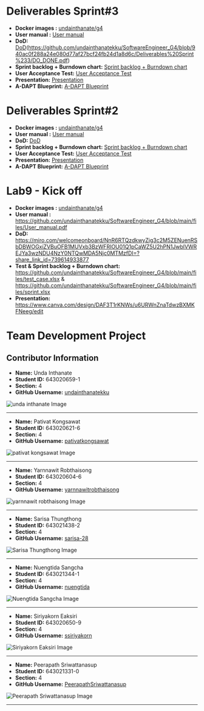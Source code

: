 # Deliverables Sprint#3

- **Docker images :** [undainthanate/g4](https://hub.docker.com/repository/docker/undainthanate/g4/general)
- **User manual :** [User manual](https://github.com/undainthanatekku/SoftwareEngineer_G4/blob/f8abbdf403a170ef92d4d3fc4c22c3686a96e48e/Deliverables%20Sprint%232/Usermanual.pdf)
- **DoD:** [DoD](https://github.com/undainthanatekku/SoftwareEngineer_G4/blob/cf639d33634a60005110ccae3760c33a0f2dbccc/Deliverables%20Sprint%232/Do_Done.pdf)(https://github.com/undainthanatekku/SoftwareEngineer_G4/blob/940ac0f288a24e080d77af27bcf24fb24d1a8d6c/Deliverables%20Sprint%233/DO_DONE.pdf)
- **Sprint backlog + Burndown chart:** [Sprint backlog + Burndown chart](https://github.com/undainthanatekku/SoftwareEngineer_G4/blob/d39e96b4c1538dd9c3059913df7892b0c521783c/Deliverables%20Sprint%232/Sprint%20backlog%20%2B%20Burndown%20chart.pdf)
- **User Acceptance Test:** [User Acceptance Test](https://github.com/undainthanatekku/SoftwareEngineer_G4/blob/33126c5dc164cf8ffdb8fc7bc5de14c1093ebfa0/Deliverables%20Sprint%232/Sprint_2_TestScript.pdf)
- **Presentation:** [Presentation](https://github.com/undainthanatekku/SoftwareEngineer_G4/blob/3006f232310f986b273bec9dab23fb0cdda6064f/Deliverables%20Sprint%233/%E0%B9%84%E0%B8%9F%E0%B8%A5%E0%B9%8C%E0%B8%99%E0%B8%B3%E0%B9%80%E0%B8%AA%E0%B8%99%E0%B8%AD%E0%B8%81%E0%B8%A5%E0%B8%B8%E0%B9%88%E0%B8%A1%E0%B8%97%E0%B8%B5%E0%B9%884_sec.4.pdf)
- **A-DAPT Blueprint:** [A-DAPT Blueprint](https://github.com/undainthanatekku/SoftwareEngineer_G4/blob/8727b69369f2341edd117dc04d2a6817c06354c1/Deliverables%20Sprint%232/Usermanual.pdf)

# Deliverables Sprint#2

- **Docker images :** [undainthanate/g4](https://hub.docker.com/repository/docker/undainthanate/g4/general)
- **User manual :** [User manual](https://github.com/undainthanatekku/SoftwareEngineer_G4/blob/f8abbdf403a170ef92d4d3fc4c22c3686a96e48e/Deliverables%20Sprint%232/Usermanual.pdf)
- **DoD:** [DoD](https://github.com/undainthanatekku/SoftwareEngineer_G4/blob/cf639d33634a60005110ccae3760c33a0f2dbccc/Deliverables%20Sprint%232/Do_Done.pdf)
- **Sprint backlog + Burndown chart:** [Sprint backlog + Burndown chart](https://github.com/undainthanatekku/SoftwareEngineer_G4/blob/d39e96b4c1538dd9c3059913df7892b0c521783c/Deliverables%20Sprint%232/Sprint%20backlog%20%2B%20Burndown%20chart.pdf)
- **User Acceptance Test:** [User Acceptance Test](https://github.com/undainthanatekku/SoftwareEngineer_G4/blob/33126c5dc164cf8ffdb8fc7bc5de14c1093ebfa0/Deliverables%20Sprint%232/Sprint_2_TestScript.pdf)
- **Presentation:** [Presentation](https://github.com/undainthanatekku/SoftwareEngineer_G4/blob/336f72c4fa26547e25e4f92df7e95c73c0e5722b/Deliverables%20Sprint%232/%E0%B8%9E%E0%B8%A3%E0%B8%B5%E0%B9%80%E0%B8%8B%E0%B8%99%E0%B8%95%E0%B9%8C%E0%B8%81%E0%B8%A5%E0%B8%B8%E0%B9%88%E0%B8%A14_sec.4.pdf)
- **A-DAPT Blueprint:** [A-DAPT Blueprint](https://github.com/undainthanatekku/SoftwareEngineer_G4/blob/8727b69369f2341edd117dc04d2a6817c06354c1/Deliverables%20Sprint%232/Usermanual.pdf)
# Lab9 - Kick off

- **Docker images :** [undainthanate/g4](https://hub.docker.com/repository/docker/undainthanate/g4/general)
- **User manual :** https://github.com/undainthanatekku/SoftwareEngineer_G4/blob/main/files/User_manual.pdf
- **DoD:** https://miro.com/welcomeonboard/NnR6RTQzdkwyZjg3c2M5ZENuenRSbDBWOGxiZVBuOFB1MUVxb3BzWFRIOU01Q1pCaWZ5U2hPN1JwblVWREJYa3wzNDU4NzY0NTQwMDA5Njc0MTMzfDI=?share_link_id=739614933877
- **Test & Sprint backlog + Burndown chart:** https://github.com/undainthanatekku/SoftwareEngineer_G4/blob/main/files/test_case.xlsx & https://github.com/undainthanatekku/SoftwareEngineer_G4/blob/main/files/sprint.xlsx
- **Presentation:** https://www.canva.com/design/DAF3T1rKNWs/u6URWnZnaTdwzBXMKFNeeg/edit


# Team Development Project

## Contributor Information

- **Name:** Unda Inthanate
- **Student ID:** 643020659-1
- **Section:** 4
- **GitHub Username:** [undainthanatekku](https://github.com/undainthanatekku)

![unda inthanate Image](media/undainthanate.jpg)

---

- **Name:** Pativat Kongsawat
- **Student ID:** 643020621-6
- **Section:** 4
- **GitHub Username:** [pativatkongsawat](https://github.com/pativatkongsawat)

![pativat kongsawat Image](media/pativatkongsawat.jpg)

---

- **Name:** Yarnnawit Robthaisong
- **Student ID:** 643020604-6
- **Section:** 4
- **GitHub Username:** [yarnnawitrobthaisong](https://github.com/Yarnnawitch)

![yarnnawit robthaisong Image](media/Yarnnawit.jpg)

---

- **Name:** Sarisa Thungthong
- **Student ID:** 643021438-2
- **Section:** 4
- **GitHub Username:** [sarisa-28](https://github.com/sarisa-28)

![Sarisa Thungthong Image](media/sarisa.jpeg)

---

- **Name:** Nuengtida Sangcha
- **Student ID:** 643021344-1
- **Section:** 4
- **GitHub Username:** [nuengtida](https://github.com/nuengtida)

![Nuengtida Sangcha Image](media/nuengtida.jpg)

---

- **Name:** Siriyakorn Eaksiri
- **Student ID:** 643020650-9
- **Section:** 4
- **GitHub Username:** [ssiriyakorn](https://github.com/ssiriyakorn)

![Siriyakorn Eaksiri Image](media/siriyakorn.jpg)

---

- **Name:** Peerapath Sriwattanasup
- **Student ID:** 643021331-0
- **Section:** 4
- **GitHub Username:** [PeerapathSriwattanasup](https://github.com/PeerapathSriwattanasup)

![Peerapath Sriwattanasup Image](media/Peerapath_Sriwattanasup.jpg)

---
